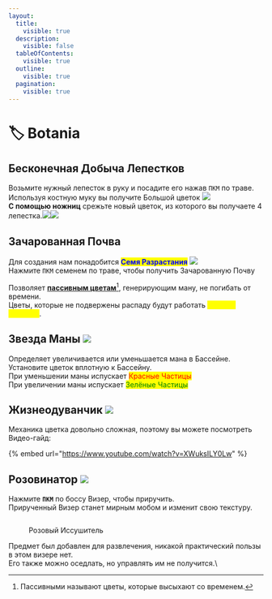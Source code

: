 ```yaml
---
layout:
  title:
    visible: true
  description:
    visible: false
  tableOfContents:
    visible: true
  outline:
    visible: true
  pagination:
    visible: true
---
```


# 🏷️ Botania

## Бесконечная Добыча Лепестков

Возьмите нужный лепесток в руку и посадите его нажав `ПКМ` по траве.\
Используя костную муку вы получите Большой цветок ![](https://lh7-us.googleusercontent.com/-7Zsch0dnTtdhjJ09-9bF3v5aIGPhnG1cjt4kCWXd3KV5M6\_l5aQi31eCOqJjXj3c7Nc5jHeGNUGpsyxyFmUFjnh23j7PX204BezoCT4vbULzzKLuLbvw0E020ec-6IXcf1C1zbub\_vzv5\_g9LWlZcM)\
**С помощью ножниц** срежьте новый цветок, из которого вы получаете 4 лепестка.![](https://lh7-us.googleusercontent.com/sqFFFoRebFf1lybqGN46XeadxY3JthvMVyGnsOiXf\_yqgtllpw4tcj-SS0l4uTj-jo4lzbR8L\_zyROnsQu4chm7LcEZVSy0I1NYBCom8BcnaiPKTYQrDrtYlpf8at8y1RumGZ-wLhnx5ODgDm0-Ifuc)![](https://lh7-us.googleusercontent.com/3iYrHcqHfMCaiRYk0iUT6M4TG5eH42DVU0wyEfqDFzzde26fLlPn6WkWrXDpZhP3qLUxbLj67yxFt1AbX2PECFO1iMDUfYsDENywhHP0-K\_xBNrNGUHDsM04a7d37RioHCQo1VU0iRR\_cVUkbFdL1e4)

## Зачарованная Почва <img src="https://ftbwiki.org/images/thumb/5/52/Block_Enchanted_Soil.png/128px-Block_Enchanted_Soil.png" alt="" data-size="line">

Для создания нам понадобится <mark style="color:blue;">**Семя Разрастания**</mark> ![](https://lh7-us.googleusercontent.com/RqnT6Eo-We1mL7h\_Rv3ri4K7LGCbHFTE4Lbv79Soi\_HqVutMHlQXM-r2O2FuWZrVvpGcTv9UJuPkQf\_Qu4kDvO8TWfU8HGwW4j4dRsALSYNJ2kSRyxZrPpxzuH28z0sNhdHvhTSL-VFf-hSdC2wZ9lE)\
Нажмите `ПКМ` семенем по траве, чтобы получить Зачарованную Почву

Позволяет [**пассивным цветам**](#user-content-fn-1)[^1], генерирующим ману, не погибать от времени.\
Цветы, которые не подвержены распаду будут работать <mark style="color:yellow;">**в 2 раза быстрее**</mark>.

## Звезда Маны ![](https://lh7-us.googleusercontent.com/LZzPV6SbPQ7-BgCRXsEIr4DzuU5YmxH56WFTbLZwVmmgVU-uAYOSiz2iOpaYfLuNuCp2jzQtb62K2VvIchn57dTK71u7PR90A001IaBNUv0d5qhvtWMs0-8snkT5uNwO5KwqWGSGrWHmggWRgXuYM9o)

Определяет увеличивается или уменьшается мана в Бассейне.\
Установите цветок вплотную к Бассейну.\
При уменьшении маны испускает <mark style="color:red;">Красные Частицы</mark>\
При увеличении маны испускает <mark style="color:green;">Зелёные Частицы</mark>

## Жизнеодуванчик ![](https://lh7-us.googleusercontent.com/\_TZhHI1wq6nXsvfNeyo\_uPU2MMyMczgkfbJDPUbzjdUkeDGoh-O7eCw9BTdQILsIDsbegABTey5IUCTBulfqhog68bwekOuL4jufiFKsIh0\_BNOK-04wRC2svOjRQ4jA1uCLiLVpWKqWVHAXJ\_5YOok)

Механика цветка довольно сложная, поэтому вы можете посмотреть Видео-гайд:

{% embed url="https://www.youtube.com/watch?v=XWuksILY0Lw" %}

## Розовинатор ![](https://lh7-us.googleusercontent.com/gSWvM9S8isRoSRjQReDfPeAwhWsG2om\_5TpYbe1axGP-XfBoys8ngtZkxG7pG1P\_2mdk20JKmJZyhPGkH8vlRa9xlFWSAPBDW0Tr-Rdx7qOpqMoCw0WOT\_8JvqHpYUnHUmejO5YtfbUeseGyyhlt3mQ)

Нажмите **`ПКМ`** по боссу Визер, чтобы приручить.\
Прирученный Визер станет мирным мобом и изменит свою текстуру.

<figure><img src="https://lh7-us.googleusercontent.com/8BrC59R8PoqT3vyMuKGIZ5Gz9M_GhUrSUIRAP2Kn4uysniujqO81pQaypNP_YTpGajQD3B-d1fkvXUrti9YjIW0L1on5VJRFTy2D3IwzdRaIOyo4awlrsW1pdZxRtKdJ-WCmAk7IxOM9cmtSXTCxQKk" alt=""><figcaption><p>Розовый Иссушитель</p></figcaption></figure>

Предмет был добавлен для развлечения, никакой практический пользы в этом визере нет.\
Его также можно оседлать, но управлять им не получится.\


[^1]: Пассивными называют цветы, которые высыхают со временем.
